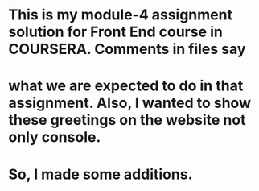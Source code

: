 # This is my module-4 assignment solution for Front End course in COURSERA. Comments in files say
# what we are expected to do in that assignment. Also, I wanted to show these greetings on the website not only console.
# So, I made some additions. 